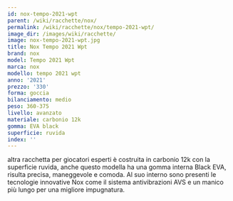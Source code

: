 ```yaml
---
id: nox-tempo-2021-wpt
parent: /wiki/racchette/nox/
permalink: /wiki/racchette/nox/tempo-2021-wpt/
image_dir: /images/wiki/racchette/
image: nox-tempo-2021-wpt.jpg
title: Nox Tempo 2021 Wpt
brand: nox
model: Tempo 2021 Wpt
marca: nox
modello: tempo 2021 wpt
anno: '2021'
prezzo: '330'
forma: goccia
bilanciamento: medio
peso: 360-375
livello: avanzato
materiale: carbonio 12k
gomma: EVA black
superficie: ruvida
index: ''
---
```

altra racchetta per giocatori esperti è costruita in carbonio 12k con la superficie ruvida, anche questo modella ha una gomma interna Black EVA, risulta precisa, maneggevole e comoda. Al suo interno sono presenti le tecnologie innovative Nox come il sistema antivibrazioni AVS e un manico più lungo per una migliore impugnatura.
